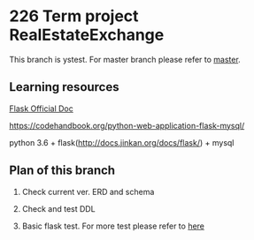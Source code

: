 # 226 Term project RealEstateExchange
This branch is ystest.
For master branch please refer to [master][master].

## Learning resources
[Flask Official Doc](http://flask.pocoo.org/docs/0.12/)

https://codehandbook.org/python-web-application-flask-mysql/

python 3.6 + flask(http://docs.jinkan.org/docs/flask/) + mysql

## Plan of this branch
1. Check current ver. ERD and schema

2. Check and test DDL

3. Basic flask test. For more test please refer to [here](https://github.com/ysmiles/RealEstateExchange)

[master]: https://github.com/forrestyishichen/CMPE226/tree/master